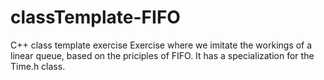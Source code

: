 # classTemplate-FIFO
C++ class template exercise
Exercise where we imitate the workings of a linear queue, based on the priciples of FIFO.
It has a specialization for the Time.h class.

